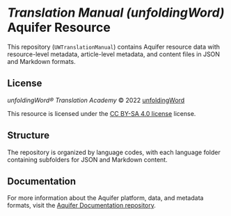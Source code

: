 # _Translation Manual (unfoldingWord)_ Aquifer Resource

This repository (`UWTranslationManual`) contains Aquifer resource data with resource-level metadata, article-level metadata, and content files in JSON and Markdown formats.

## License

_unfoldingWord® Translation Academy_ © 2022 [unfoldingWord](https://unfoldingword.org/utw)

This resource is licensed under the [CC BY-SA 4.0 license](https://creativecommons.org/licenses/by-sa/4.0/legalcode.en) license.

## Structure

The repository is organized by language codes, with each language folder containing subfolders for JSON and Markdown content.

## Documentation

For more information about the Aquifer platform, data, and metadata formats, visit the [Aquifer Documentation repository](https://github.com/BibleAquifer/UWTranslationManual).
